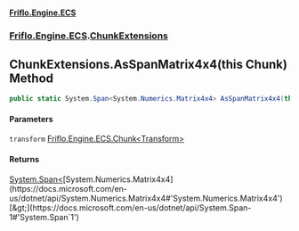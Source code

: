 #### [Friflo.Engine.ECS](index.md#'index')
### [Friflo.Engine.ECS](Friflo.Engine.ECS.md#'Friflo.Engine.ECS').[ChunkExtensions](ChunkExtensions.md#'Friflo.Engine.ECS.ChunkExtensions')

## ChunkExtensions.AsSpanMatrix4x4(this Chunk<Transform>) Method

```csharp
public static System.Span<System.Numerics.Matrix4x4> AsSpanMatrix4x4(this Friflo.Engine.ECS.Chunk<Friflo.Engine.ECS.Transform> transform);
```
#### Parameters

<a name='Friflo.Engine.ECS.ChunkExtensions.AsSpanMatrix4x4(thisFriflo.Engine.ECS.Chunk_Friflo.Engine.ECS.Transform_).transform'></a>

`transform` [Friflo.Engine.ECS.Chunk&lt;](Chunk_T_.md#'Friflo.Engine.ECS.Chunk<T>')[Transform](Transform.md#'Friflo.Engine.ECS.Transform')[&gt;](Chunk_T_.md#'Friflo.Engine.ECS.Chunk<T>')

#### Returns
[System.Span&lt;](https://docs.microsoft.com/en-us/dotnet/api/System.Span-1#'System.Span`1')[System.Numerics.Matrix4x4](https://docs.microsoft.com/en-us/dotnet/api/System.Numerics.Matrix4x4#'System.Numerics.Matrix4x4')[&gt;](https://docs.microsoft.com/en-us/dotnet/api/System.Span-1#'System.Span`1')